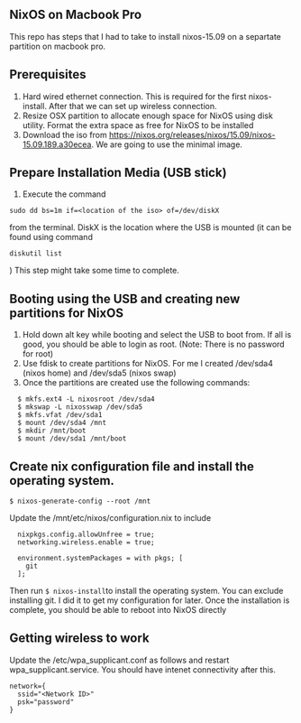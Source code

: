 ## NixOS on Macbook Pro

This repo has steps that I had to take to install nixos-15.09 on a separtate partition on macbook pro.

## Prerequisites
1. Hard wired ethernet connection. This is required for the first nixos-install. After that we can set up wireless connection.
2. Resize OSX partition to allocate enough space for NixOS using disk utility. Format the extra space as free for NixOS to be installed
3. Download the iso from https://nixos.org/releases/nixos/15.09/nixos-15.09.189.a30ecea. We are going to use the minimal image.

## Prepare Installation Media (USB stick)
1. Execute the command 
  ```
  sudo dd bs=1m if=<location of the iso> of=/dev/diskX 
  ```
  from the terminal. DiskX is the location where the USB is mounted (it can be found using command 
  ```
  diskutil list
  ```
  ) This step might take some time to complete. 


## Booting using the USB and creating new partitions for NixOS
1. Hold down alt key while booting and select the USB to boot from. If all is good, you should be able to login as root. (Note: There is no password for root)
2. Use fdisk to create partitions for NixOS. For me I created /dev/sda4 (nixos home) and /dev/sda5 (nixos swap)
3. Once the partitions are created use the following commands:
```
  $ mkfs.ext4 -L nixosroot /dev/sda4
  $ mkswap -L nixosswap /dev/sda5
  $ mkfs.vfat /dev/sda1
  $ mount /dev/sda4 /mnt
  $ mkdir /mnt/boot
  $ mount /dev/sda1 /mnt/boot 
```

## Create nix configuration file and install the operating system.
  ```
  $ nixos-generate-config --root /mnt
  ``` 
  Update the /mnt/etc/nixos/configuration.nix to include
  ```
    nixpkgs.config.allowUnfree = true;
    networking.wireless.enable = true;
    
    environment.systemPackages = with pkgs; [
      git
    ];
  ```
  Then run ```$ nixos-install```to install the operating system. You can exclude installing git. I did it to get 
  my configuration for later.
  Once the installation is complete, you should be able to reboot into NixOS directly

## Getting wireless to work 
  Update the /etc/wpa_supplicant.conf as follows and restart wpa_supplicant.service. You should have intenet connectivity after this.
```
network={
  ssid="<Network ID>"
  psk="password"
}
```
  
